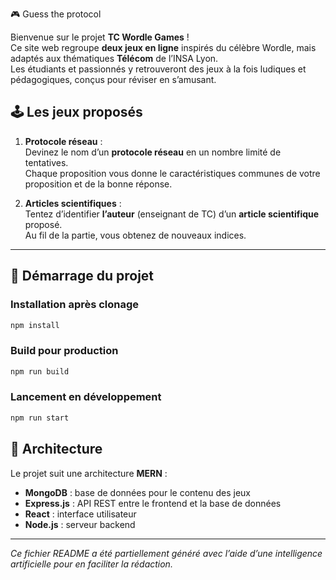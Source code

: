 🎮 Guess the protocol

Bienvenue sur le projet **TC Wordle Games** !  
Ce site web regroupe **deux jeux en ligne** inspirés du célèbre Wordle, mais adaptés aux thématiques **Télécom** de l’INSA Lyon.  
Les étudiants et passionnés y retrouveront des jeux à la fois ludiques et pédagogiques, conçus pour réviser en s’amusant.

## 🕹️ Les jeux proposés

1. **Protocole réseau** :  
   Devinez le nom d’un **protocole réseau** en un nombre limité de tentatives.  
   Chaque proposition vous donne le caractéristiques communes de votre proposition et de la bonne réponse.

2. **Articles scientifiques** :  
   Tentez d’identifier **l’auteur** (enseignant de TC) d’un **article scientifique** proposé.  
   Au fil de la partie, vous obtenez de nouveaux indices.

---

## 🚀 Démarrage du projet

### Installation après clonage

```bash
npm install
```

### Build pour production

```bash
npm run build
```

### Lancement en développement

```bash
npm run start
```

## 🧱 Architecture

Le projet suit une architecture **MERN** :

- **MongoDB** : base de données pour le contenu des jeux
- **Express.js** : API REST entre le frontend et la base de données
- **React** : interface utilisateur
- **Node.js** : serveur backend

---

*Ce fichier README a été partiellement généré avec l’aide d’une intelligence artificielle pour en faciliter la rédaction.*
